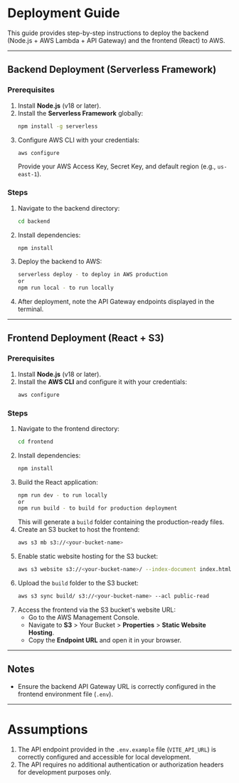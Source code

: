 # Deployment Guide

This guide provides step-by-step instructions to deploy the backend (Node.js + AWS Lambda + API Gateway) and the frontend (React) to AWS.

---

## Backend Deployment (Serverless Framework)

### Prerequisites
1. Install **Node.js** (v18 or later).
2. Install the **Serverless Framework** globally:
   ```bash
   npm install -g serverless
   ```
3. Configure AWS CLI with your credentials:
   ```bash
   aws configure
   ```
   Provide your AWS Access Key, Secret Key, and default region (e.g., `us-east-1`).

### Steps
1. Navigate to the backend directory:
   ```bash
   cd backend
   ```
2. Install dependencies:
   ```bash
   npm install
   ```
3. Deploy the backend to AWS:
   ```bash
   serverless deploy - to deploy in AWS production
   or
   npm run local - to run locally
   ```
4. After deployment, note the API Gateway endpoints displayed in the terminal.

---

## Frontend Deployment (React + S3)

### Prerequisites
1. Install **Node.js** (v18 or later).
2. Install the **AWS CLI** and configure it with your credentials:
   ```bash
   aws configure
   ```

### Steps
1. Navigate to the frontend directory:
   ```bash
   cd frontend
   ```
2. Install dependencies:
   ```bash
   npm install
   ```
3. Build the React application:
   ```bash
   npm run dev - to run locally
   or
   npm run build - to build for production deployment
   ```
   This will generate a `build` folder containing the production-ready files.
4. Create an S3 bucket to host the frontend:
   ```bash
   aws s3 mb s3://<your-bucket-name>
   ```
5. Enable static website hosting for the S3 bucket:
   ```bash
   aws s3 website s3://<your-bucket-name>/ --index-document index.html --error-document index.html
   ```
6. Upload the `build` folder to the S3 bucket:
   ```bash
   aws s3 sync build/ s3://<your-bucket-name> --acl public-read
   ```
7. Access the frontend via the S3 bucket's website URL:
   - Go to the AWS Management Console.
   - Navigate to **S3** > Your Bucket > **Properties** > **Static Website Hosting**.
   - Copy the **Endpoint URL** and open it in your browser.

---

## Notes

- Ensure the backend API Gateway URL is correctly configured in the frontend environment file (`.env`).

---

# Assumptions

1. The API endpoint provided in the `.env.example` file (`VITE_API_URL`) is correctly configured and accessible for local development.
2. The API requires no additional authentication or authorization headers for development purposes only.